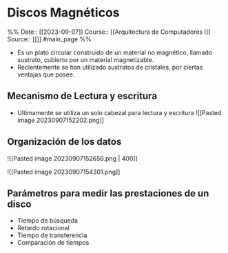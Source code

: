 # Discos Magnéticos

%%
Date:: [[2023-09-07]]
Course:: [[Arquitectura de Computadores I]]
Source:: [[]] #main_page 
%%

- Es un plato circular construido de un material no magnético, llamado sustrato, cubierto por un material magnetizable.
- Recientemente se han utilizado sustratos de cristales, por ciertas ventajas que posee.


## Mecanismo de Lectura y escritura
- Ultimamente se utiliza un solo cabezal para lectura y escritura 
![[Pasted image 20230907152202.png]]

## Organización de los datos
![[Pasted image 20230907152656.png | 400]]

![[Pasted image 20230907154301.png]]

## Parámetros para medir las prestaciones de un disco
- Tiempo de búsqueda
- Retardo rotacional
- Tiempo de transferencia
- Comparación de tiempos
